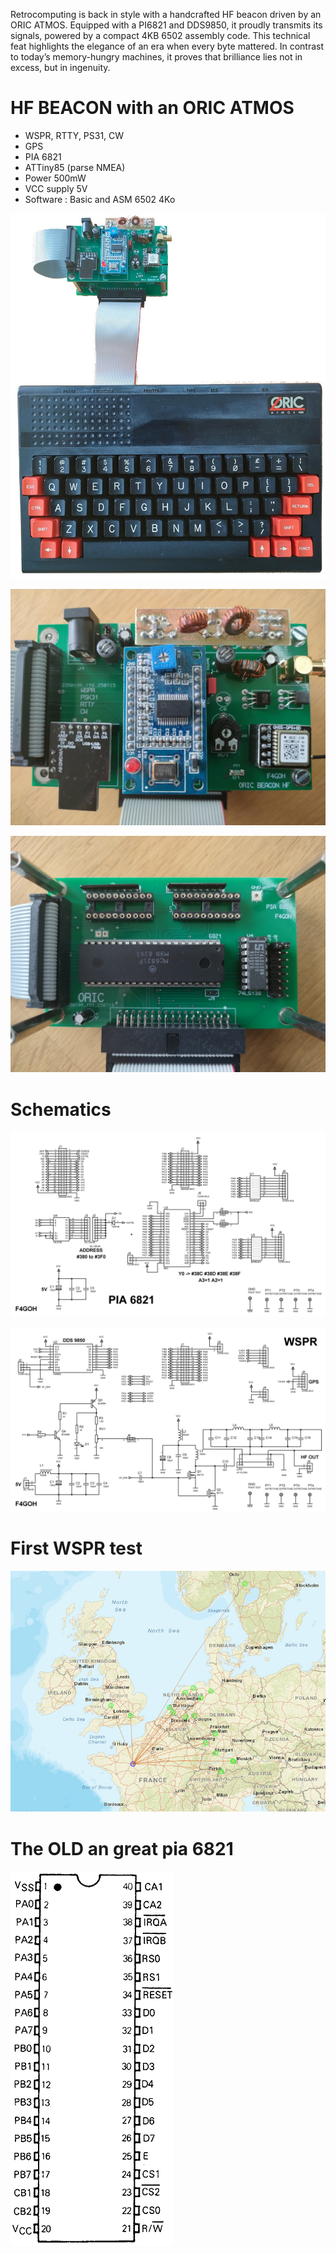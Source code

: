 
Retrocomputing is back in style with a handcrafted HF beacon driven by an ORIC ATMOS. Equipped with a PI6821 and DDS9850, it proudly transmits its signals, powered by a compact 4KB 6502 assembly code. This technical feat highlights the elegance of an era when every byte mattered. In contrast to today’s memory-hungry machines, it proves that brilliance lies not in excess, but in ingenuity.

# HF BEACON with an ORIC ATMOS

- WSPR, RTTY, PS31, CW
- GPS
- PIA 6821
- ATTiny85 (parse NMEA)
- Power 500mW
- VCC supply 5V
- Software : Basic and ASM 6502 4Ko


![RENDU](images/txlow.jpg "Rendu")

![DDS](images/ddslow.jpg "Rendu")

![PIA](images/pialow.jpg "Rendu")

# Schematics
![sch](schematics/PIA_6821.png "sch")

![sch](schematics/baliseHF_oric.png "sch")


# First WSPR test
![first](images/firstwspr.png "pcb")

# The OLD an great pia 6821
![6821](images/6821.png "Rendu")

